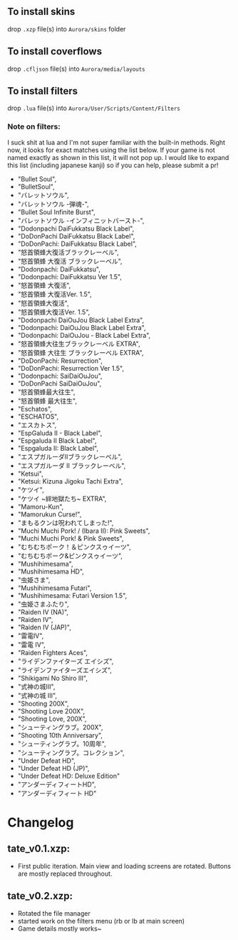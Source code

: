 ## To install skins
drop `.xzp` file(s) into `Aurora/skins` folder

## To install coverflows
drop `.cfljson`  file(s) into `Aurora/media/layouts`

## To install filters
drop `.lua` file(s) into `Aurora/User/Scripts/Content/Filters`

### Note on filters:
I suck shit at lua and I'm not super familiar with the built-in methods. Right now, it looks for exact matches using the list below. If your game is not named exactly as shown in this list, it will not pop up. I would like to expand this list (including japanese kanji) so if you can help, please submit a pr!

- "Bullet Soul", 
- "BulletSoul", 
- "バレットソウル",
- "バレットソウル -弾魂-",
- "Bullet Soul Infinite Burst", 
- "バレットソウル -インフィニットバースト-",
- "Dodonpachi DaiFukkatsu Black Label",
- "DoDonPachi DaiFukkatsu Black Label", 
- "DoDonPachi: DaiFukkatsu Black Label", 
- "怒首領蜂大復活ブラックレーベル",
- "怒首領蜂 大復活 ブラックレーベル",
- "Dodonpachi: DaiFukkatsu",
- "Dodonpachi: DaiFukkatsu Ver 1.5",
- "怒首領蜂 大復活",
- "怒首領蜂 大復活Ver. 1.5",
- "怒首領蜂大復活",
- "怒首領蜂大復活Ver. 1.5",
- "Dodonpachi DaiOuJou Black Label Extra", 
- "Dodonpachi: DaiOuJou Black Label Extra",
- "Dodonpachi: DaiOuJou - Black Label Extra",
- "怒首領蜂大往生ブラックレーベル EXTRA",
- "怒首領蜂 大往生 ブラックレーベル EXTRA",
- "DoDonPachi: Resurrection", 
- "DoDonPachi: Resurrection Ver 1.5", 
- "Dodonpachi: SaiDaiOuJou",
- "DoDonPachi SaiDaiOuJou", 
- "怒首領蜂最大往生",
- "怒首領蜂 最大往生",
- "Eschatos",
- "ESCHATOS",
- "エスカトス",
- "EspGaluda II - Black Label", 
- "Espgaluda II Black Label", 
- "Espgaluda II: Black Label",
- "エスプガルーダIIブラックレーベル",
- "エスプガルーダ II ブラックレーベル",
- "Ketsui",
- "Ketsui: Kizuna Jigoku Tachi Extra", 
- "ケツイ",
- "ケツイ ~絆地獄たち~ EXTRA",
- "Mamoru-Kun", 
- "Mamorukun Curse!", 
- "まもるクンは呪われてしまった!",
- "Muchi Muchi Pork! / (Ibara II): Pink Sweets",
- "Muchi Muchi Pork! & Pink Sweets", 
- "むちむちポーク！＆ピンクスゥイーツ",
- "むちむちポーク&ピンクスゥイーツ",
- "Mushihimesama",
- "Mushihimesama HD", 
- "虫姫さま", 
- "Mushihimesama Futari",
- "Mushihimesama: Futari Version 1.5", 
- "虫姫さまふたり", 
- "Raiden IV (NA)",
- "Raiden IV",
- "Raiden IV (JAP)", 
- "雷電IV",
- "雷電 IV",
- "Raiden Fighters Aces", 
- "ライデンファイターズ エイシズ",
- "ライデンファイターズエイシズ",
- "Shikigami No Shiro III", 
- "式神の城III",
- "式神の城 III",
- "Shooting 200X", 
- "Shooting Love 200X", 
- "Shooting Love, 200X", 
- "シューティングラブ。200X",
- "Shooting 10th Anniversary",
- "シューティングラブ。10周年",
- "シューティングラブ。コレクション",
- "Under Defeat HD", 
- "Under Defeat HD (JP)", 
- "Under Defeat HD: Deluxe Edition"
- "アンダーディフィートHD",
- "アンダーディフィート HD"

# Changelog

## tate_v0.1.xzp:
- First public iteration. Main view and loading screens are rotated. Buttons are mostly replaced throughout.

## tate_v0.2.xzp:
- Rotated the file manager
- started work on the filters menu (rb or lb at main screen)
- Game details mostly works~